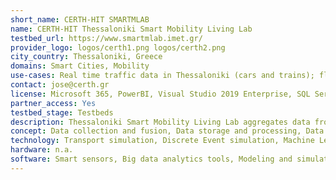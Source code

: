 ```yaml
---
short_name: CERTH-HIT SMARTMLAB
name: CERTH-HIT Thessaloniki Smart Mobility Living Lab
testbed_url: https://www.smartmlab.imet.gr/
provider_logo: logos/certh1.png logos/certh2.png
city_country: Thessaloniki, Greece
domains: Smart Cities, Mobility
use-cases: Real time traffic data in Thessaloniki (cars and trains); fleet management, etc.
contact: jose@certh.gr
license: Microsoft 365, PowerBI, Visual Studio 2019 Enterprise, SQL Server 2017 Enterprise, Hyper-V Manager, Android Studio, Visum, SUMO, MATLAB and others depending on the activities
partner_access: Yes
testbed_stage: Testbeds
description: Thessaloniki Smart Mobility Living Lab aggregates data from its local eco system in Thessaloniki via different types of sources. Through the fusion of the various datasets, new technologies, mobility services and prototype applications for passengers and vehicles are implemented.
concept: Data collection and fusion, Data storage and processing, Data Analysis, models, and visualization simulation. Mobility services and prototype applications for passengers and freight vehicles
technology: Transport simulation, Discrete Event simulation, Machine Learning, Deep Learning, Digital Twin, Big Data, Artificial Intelligence, Operational Research, Software & web development, Data basis, Object orientated programming languages (Python, .Net), MATLAB.
hardware: n.a.
software: Smart sensors, Big data analytics tools, Modeling and simulation environments, transportation models algorithms, Open data platform (HIT Open Data portal).
---
```

